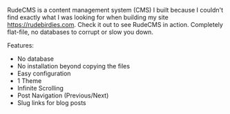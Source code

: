 RudeCMS is a content management system (CMS) I built because I couldn't find exactly what I was looking for when building my site https://rudebirdies.com. Check it out to see RudeCMS in action. Completely flat-file, no databases to corrupt or slow you down.

Features:

- No database
- No installation beyond copying the files
- Easy configuration
- 1 Theme
- Infinite Scrolling
- Post Navigation (Previous/Next)
- Slug links for blog posts
  
  
